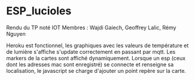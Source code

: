 # ESP_lucioles

Rendu du TP noté IOT
Membres : Wajdi Gaiech, Geoffrey Lalic, Rémy Nguyen

Heroku est fonctionnel, les graphiques avec les valeurs de température et de lumière s'affiche s'update correctement en passant par mqtt. 
Les markers de la cartes sont affiché dynamiquement. Lorsque un esp (ceux dont les adresses mac sont enregistré) se connecte et renseigne sa localisation, le javascript se charge d'ajouter un point repère sur la carte.
